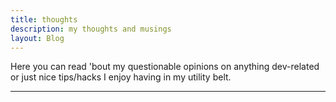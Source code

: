 ```yaml
---
title: thoughts
description: my thoughts and musings
layout: Blog
---
```


Here you can read 'bout my questionable opinions on
anything dev-related or just nice tips/hacks I enjoy having in my utility belt.

<hr>
